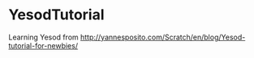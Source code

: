 # YesodTutorial
Learning Yesod from http://yannesposito.com/Scratch/en/blog/Yesod-tutorial-for-newbies/
